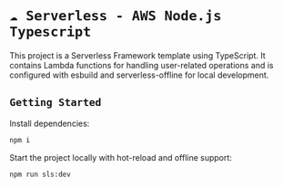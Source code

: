 # `☁︎ Serverless - AWS Node.js Typescript`

This project is a Serverless Framework template using TypeScript. It contains Lambda functions for handling user-related operations and is configured with esbuild and serverless-offline for local development.

## `Getting Started`

Install dependencies:
```bash
npm i
```

Start the project locally with hot-reload and offline support:
```bash
npm run sls:dev
```